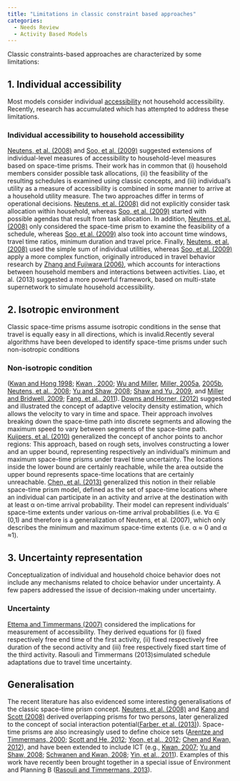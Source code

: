```yaml
---
title: "Limitations in classic constraint based approaches"
categories:
  - Needs Review
  - Activity Based Models
---
```


Classic constraints-based approaches are characterized by some limitations:

## 1. Individual accessibility


Most models consider individual [accessibility](Accessibilities) not household accessibility.
Recently, research has accumulated which has attempted to address these limitations.

### Individual accessibility to household accessibility

[Neutens, et al. (2008)](http://www.sciencedirect.com/science/article/pii/S019897150800032X) and [Soo, et al. (2009)](http://books.google.nl/books/about/Towards_a_Multi_Activity_Multi_Person_Ac.html?id=R4fhSAAACAAJ&redir_esc=y) suggested extensions of individual-level measures of accessibility to household-level measures based on space-time prisms. Their work has in common that (i) household members consider possible task allocations, (ii) the feasibility of the resulting schedules is examined using classic concepts, and (iii) individual’s utility as a measure of accessibility is combined in some manner to arrive at a household utility measure. The two approaches differ in terms of operational decisions. [Neutens, et al. (2008)](http://www.sciencedirect.com/science/article/pii/S019897150800032X) did not explicitly consider task allocation within household, whereas [Soo, et al. (2009)](http://books.google.nl/books/about/Towards_a_Multi_Activity_Multi_Person_Ac.html?id=R4fhSAAACAAJ&redir_esc=y) started with possible agendas that result from task allocation. In addition, [Neutens, et al. (2008)](http://www.sciencedirect.com/science/article/pii/S019897150800032X) only considered the space-time prism to examine the feasibility of a schedule, whereas [Soo, et al. (2009)](http://books.google.nl/books/about/Towards_a_Multi_Activity_Multi_Person_Ac.html?id=R4fhSAAACAAJ&redir_esc=y) also took into account time windows, travel time ratios, minimum duration and travel price. Finally, [Neutens, et al. (2008)](http://www.sciencedirect.com/science/article/pii/S019897150800032X) used the simple sum of individual utilities, whereas [Soo, et al. (2009)](http://books.google.nl/books/about/Towards_a_Multi_Activity_Multi_Person_Ac.html?id=R4fhSAAACAAJ&redir_esc=y) apply a more complex function, originally introduced in travel behavior research by [Zhang and Fujiwara (2006)](http://www.sciencedirect.com/science/article/pii/S019126150500010X), which accounts for interactions between household members and interactions between activities. Liao, et al. (2013) suggested a more powerful framework, based on multi-state supernetwork to simulate household accessibility.

## 2. Isotropic environment


Classic space-time prisms assume isotropic conditions in the sense that travel is equally easy in all directions, which is invalid.Recently several algorithms have been developed to identify space-time prisms under such non-isotropic conditions

### Non-isotropic condition

([Kwan and Hong 1998](http://meipokwan.org/GS_1998.html); [Kwan , 2000](http://meipokwan.org/Extend_2000.html); [Wu and Miller](http://www.rita.dot.gov/bts/sites/rita.dot.gov.bts/files/publications/journal_of_transportation_and_statistics/volume_04_number_23/paper_01/index.html), [Miller, 2005a](http://onlinelibrary.wiley.com/doi/10.1111/j.1538-4632.2005.00575.x/abstract), [2005b](https://journals.sagepub.com/doi/abs/10.1068/b31154), [Neutens, et al., 2008](http://www.sciencedirect.com/science/article/pii/S019897150800032X); [Yu and Shaw, 2008](http://www.tandfonline.com/doi/abs/10.1080/13658810701427569#preview); [Shaw and Yu, 2009](http://www.sciencedirect.com/science/article/pii/S0966692308001324), and [Miller and Bridwell, 2009](http://www.tandfonline.com/doi/abs/10.1080/00045600802471049#preview); [Fang, et al., 2011](http://www.sciencedirect.com/science/article/pii/S0966692310001006)). [Downs and Horner, (2012)](http://www.sciencedirect.com/science/article/pii/S0966692312000804) suggested and illustrated the concept of adaptive velocity density estimation, which allows the velocity to vary in time and space. Their approach involves breaking down the space-time path into discrete segments and allowing the maximum speed to vary between segments of the space-time path. [Kuijpers, et al. (2010)](http://www.tandfonline.com/doi/abs/10.1080/13658810903321339#preview) generalized the concept of anchor points to anchor regions: This approach, based on rough sets, involves constructing a lower and an upper bound, representing respectively an individual’s minimum and maximum space-time prisms under travel time uncertainty. The locations inside the lower bound are certainly reachable, while the area outside the upper bound represents space-time locations that are certainly unreachable. [Chen, et al. (2013)](http://www.tandfonline.com/doi/abs/10.1080/00045608.2013.834236#preview) generalized this notion in their reliable space-time prism model, defined as the set of space-time locations where an individual can participate in an activity and arrive at the destination with at least α on-time arrival probability. Their model can represent individuals’ space-time extents under various on-time arrival probabilities (i.e. ∀α ∈ (0,1) and therefore is a generalization of Neutens, et al. (2007), which only describes the minimum and maximum space-time extents (i.e. α ≈ 0 and α ≈1).

## 3. Uncertainty representation

Conceptualization of individual and household choice behavior does not include any mechanisms related to choice behavior under uncertainty. A few papers addressed the issue of decision-making under uncertainty.

### Uncertainty

[Ettema and Timmermans (2007)](http://onlinelibrary.wiley.com/doi/10.1111/j.1538-4632.2007.00702.x/abstract) considered the implications for measurement of accessibility. They derived equations for (i) fixed respectively free end time of the first activity, (ii) fixed respectively free duration of the second activity and (iii) free respectively fixed start time of the third activity. Rasouli and Timmermans (2013)simulated schedule adaptations due to travel time uncertainty.

Generalisation
--------------

The recent literature has also evidenced some interesting generalisations of the classic space-time prism concept. [Neutens, et al. (2008)](http://www.sciencedirect.com/science/article/pii/S019897150800032X) and [Kang and Scott (2008)](http://link.springer.com/article/10.1007%2Fs11116-007-9146-4) derived overlapping prisms for two persons, later generalized to the concept of social interaction potential([Farber, et al. (2013)](https://www.tandfonline.com/doi/abs/10.1080/00045608.2012.689238)). Space-time prisms are also increasingly used to define choice sets ([Arentze and Timmermans, 2000](http://citeseerx.ist.psu.edu/viewdoc/download?doi=10.1.1.474.9610&rep=rep1&type=pdf); [Scott and He, 2012](http://www.sciencedirect.com/science/article/pii/S0966692312000841); [Yoon, et al., 2012](http://link.springer.com/article/10.1007%2Fs11116-012-9407-8); [Chen and Kwan, 2012](http://www.tandfonline.com/doi/abs/10.1080/13658816.2011.624520#preview)), and have been extended to include ICT (e.g., [Kwan, 2007](http://dspace.library.uu.nl/handle/1874/31656); [Yu and Shaw, 2008](http://www.tandfonline.com/doi/abs/10.1080/13658810701427569#preview); [Schwanen and Kwan, 2008](http://www.sciencedirect.com/science/article/pii/S0016718507001790); [Yin, et al., 2011](http://www.sciencedirect.com/science/article/pii/S0966692310001547)). Examples of this work have recently been brought together in a special issue of Environment and Planning B ([Rasouli and Timmermans, 2013](http://vivo.libr.tue.nl/display/publication283401)).
